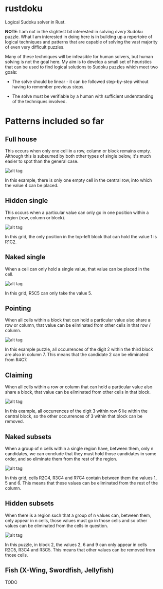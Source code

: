 # rustdoku
Logical Sudoku solver in Rust.

**NOTE**: I am not in the slightest bit interested in solving *every* Sudoku puzzle. What I am interested in doing here is in building
up a repertoire of logical techniques and patterns that are capable of solving the vast majority of even very difficult puzzles.

Many of these techniques will be infeasible for human solvers, but human solving is not the goal here. My aim is to develop a small set
of heuristics that can be used to find logical solutions to Sudoku puzzles which meet two goals:

* The solve should be linear - it can be followed step-by-step without having to remember previous steps.

* The solve must be verifiable by a human with sufficient understanding of the techniques involved.

# Patterns included so far

## Full house

This occurs when only one cell in a row, column or block remains empty. Although this is subsumed by both other types of single below,
it's much easier to spot than the general case.

![alt tag](images/fullhouse.PNG)

In this example, there is only one empty cell in the central row, into which the value 4 can be placed.

## Hidden single

This occurs when a particular value can only go in one position within a region (row, column or block).

![alt tag](images/hiddensingle.PNG)

In this grid, the only position in the top-left block that can hold the value 1 is R1C2.

## Naked single

When a cell can only hold a single value, that value can be placed in the cell.

![alt tag](images/nakedsingle.PNG)

In this grid, R5C5 can only take the value 5.

## Pointing

When all cells within a block that can hold a particular value also share a row or column, that value can be eliminated from other cells
in that row / column.

![alt tag](images/pointing.PNG)

In this example puzzle, all occurrences of the digit 2 within the third block are also in column 7. This means that the candidate 2 can
be eliminated from R4C7.

## Claiming

When all cells within a row or column that can hold a particular value also share a block, that value can be eliminated from other cells
in that block.

![alt tag](images/claiming.PNG)

In this example, all occurrences of the digit 3 within row 6 lie within the central block, so the other occurrences of 3 within that
block can be removed.

## Naked subsets

When a group of n cells within a single region have, between them, only n candidates, we can conclude that they must hold those
candidates in some order, and so eliminate them from the rest of the region.

![alt tag](images/nakedsubset.PNG)

In this grid, cells R2C4, R3C4 and R7C4 contain between them the values 1, 5 and 6. This means that these values can be eliminated from
the rest of the column.

## Hidden subsets

When there is a region such that a group of n values can, between them, only appear in n cells, those values must go in those cells and
so other values can be eliminated from the cells in question.

![alt tag](images/hiddensubset.PNG)

In this puzzle, in block 2, the values 2, 6 and 9 can only appear in cells R2C5, R3C4 and R3C5. This means that other values can be
removed from those cells.

## Fish (X-Wing, Swordfish, Jellyfish)

TODO
